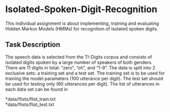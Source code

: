 # Isolated-Spoken-Digit-Recognition
This individual assignment is about implementing, training and evaluating Hidden Markov Models (HMMs) for recognition of isolated spoken digits.


Task Description
---------
The speech data is selected from the TI-Digits corpus and consists of isolated digits spoken by a large number of speakers of both genders. There are 11 digits in total: “zero”, “oh”, and “1-9”. The data is split into 2 exclusive sets: a training set and a test set. The training set is to be used for training the model parameters (100 utterance per digit). The test set should be used for testing only (60 utterances per digit). The list of utterances in each data set can be found in

*data/flists/flist_train.txt</br>
*data/flists/flist_test.txt
